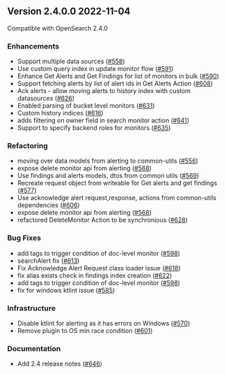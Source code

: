 ## Version 2.4.0.0 2022-11-04

Compatible with OpenSearch 2.4.0

### Enhancements
* Support multiple data sources ([#558](https://github.com/opensearch-project/alerting/pull/558]))
* Use custom query index in update monitor flow ([#591](https://github.com/opensearch-project/alerting/pull/591]))
* Enhance Get Alerts and Get Findings for list of monitors in bulk ([#590](https://github.com/opensearch-project/alerting/pull/590]))
* Support fetching alerts by list of alert ids in Get Alerts Action ([#608](https://github.com/opensearch-project/alerting/pull/608]))
* Ack alerts - allow moving alerts to history index with custom datasources ([#626](https://github.com/opensearch-project/alerting/pull/626]))
* Enabled parsing of bucket level monitors ([#631](https://github.com/opensearch-project/alerting/pull/631]))
* Custom history indices ([#616](https://github.com/opensearch-project/alerting/pull/616]))
* adds filtering on owner field in search monitor action ([#641](https://github.com/opensearch-project/alerting/pull/641]))
* Support to specify backend roles for monitors ([#635](https://github.com/opensearch-project/alerting/pull/635]))

### Refactoring
* moving over data models from alerting to common-utils ([#556](https://github.com/opensearch-project/alerting/pull/556]))
* expose delete monitor api from alerting ([#568](https://github.com/opensearch-project/alerting/pull/568]))
* Use findings and alerts models, dtos from common utils ([#569](https://github.com/opensearch-project/alerting/pull/569]))
* Recreate request object from writeable for Get alerts and get findings ([#577](https://github.com/opensearch-project/alerting/pull/577]))
* Use acknowledge alert request,response, actions from common-utils dependencies ([#606](https://github.com/opensearch-project/alerting/pull/606]))
* expose delete monitor api from alerting ([#568](https://github.com/opensearch-project/alerting/pull/568]))
* refactored DeleteMonitor Action to be synchronious ([#628](https://github.com/opensearch-project/alerting/pull/628]))

### Bug Fixes
* add tags to trigger condition of doc-level monitor ([#598](https://github.com/opensearch-project/alerting/pull/598]))
* searchAlert fix ([#613](https://github.com/opensearch-project/alerting/pull/598]))
* Fix Acknowledge Alert Request class loader issue ([#618](https://github.com/opensearch-project/alerting/pull/618]))
* fix alias exists check in findings index creation ([#622](https://github.com/opensearch-project/alerting/pull/622]))
* add tags to trigger condition of doc-level monitor ([#598](https://github.com/opensearch-project/alerting/pull/598]))
* fix for windows ktlint issue ([#585](https://github.com/opensearch-project/alerting/pull/585]))

### Infrastructure
* Disable ktlint for alerting as it has errors on Windows ([#570](https://github.com/opensearch-project/alerting/pull/570]))
* Remove plugin to OS min race condition ([#601](https://github.com/opensearch-project/alerting/pull/601]))

### Documentation
* Add 2.4 release notes ([#646](https://github.com/opensearch-project/alerting/pull/646))